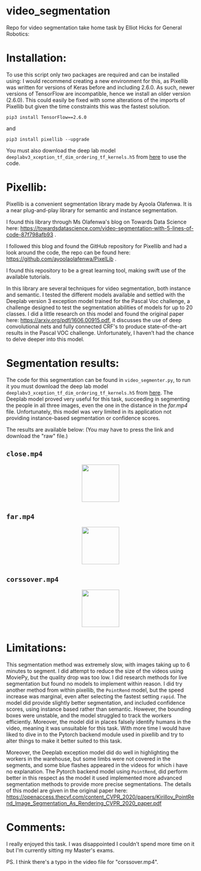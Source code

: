 # video_segmentation
 Repo for video segmentation take home task by Elliot Hicks for General Robotics:

# Installation:

To use this script only two packages are required and can be installed using:
I would recommend creating a new environment for this, as Pixellib was written for versions of Keras before and including 2.6.0. As such, newer versions of TensorFlow are incompatible, hence we install an older version (2.6.0). This could easily be fixed with some alterations of the imports of Pixellib but given the time constraints this was the fastest solution. 

`pip3 install TensorFlow==2.6.0`

and 

`pip3 install pixellib --upgrade`


You must also download the deep lab model `deeplabv3_xception_tf_dim_ordering_tf_kernels.h5` from [here](https://github.com/ayoolaolafenwa/PixelLib/releases/download/1.1/deeplabv3_xception_tf_dim_ordering_tf_kernels.h5) to use the code.

# Pixellib:
Pixellib is a convenient segmentation library made by Ayoola Olafenwa. It is a near plug-and-play library for semantic and instance segmentation. 

I found this library through Ms Olafenwa's blog on Towards Data Science here:  https://towardsdatascience.com/video-segmentation-with-5-lines-of-code-87f798afb93 .

I followed this blog and found the GitHub repository for Pixellib and had a look around the code, the repo can be found here:  https://github.com/ayoolaolafenwa/PixelLib .


I found this repository to be a great learning tool, making swift use of the available tutorials. 

In this library are several techniques for video segmentation, both instance and semantic. I tested the different models available and settled with the Deeplab version 3 exception model trained for the Pascal Voc challenge, a challenge designed to test the segmentation abilities of models for up to 20 classes. I did a little research on this model and found the original paper here:  https://arxiv.org/pdf/1606.00915.pdf, it discusses the use of deep convolutional nets and fully connected CRF's to produce state-of-the-art results in the Pascal VOC challenge. Unfortunately, I haven’t had the chance to delve deeper into this model.


# Segmentation results:

The code for this segmentation can be found in `video_segmenter.py`, to run it you must download the deep lab model `deeplabv3_xception_tf_dim_ordering_tf_kernels.h5` from [here](https://github.com/ayoolaolafenwa/PixelLib/releases/download/1.1/deeplabv3_xception_tf_dim_ordering_tf_kernels.h5). The Deeplab model proved very useful for this task, succeeding in segmenting the people in all three images, even the one in the distance in the *far.mp4* file. Unfortunately, this model was very limited in its application not providing instance-based segmentation or confidence scores.

The results are available below:
(You may have to press the link and download the "raw" file.)

## `close.mp4`
<p align="center">
  <img width="100" height="100" src="https://github.com/elliot-hicks/video_segmentation/blob/main/segmented_close.mp4">
</p>


## `far.mp4`
<p align="center">
  <img width="100" height="100" src="https://github.com/elliot-hicks/video_segmentation/blob/main/segmented_far.mp4">
</p>

## `corssover.mp4`
<p align="center">
  <img width="100" height="100" src="https://github.com/elliot-hicks/video_segmentation/blob/main/segmented_corssover.mp4">
</p>



# Limitations:

This segmentation method was extremely slow, with images taking up to 6 minutes to segment. I did attempt to reduce the size of the videos using MoviePy, but the quality drop was too low. I did research methods for live segmentation but found no models to implement within reason. I did try another method from within pixellib, the `PointRend` model, but the speed increase was marginal, even after selecting the fastest setting `rapid`. The model did provide slightly better segmentation, and included confidence scores, using instance based rather than semantic. However, the bounding boxes were unstable, and the model struggled to track the workers efficiently. Moreover, the model did in places falsely identify humans in the video, meaning it was unsuitable for this task. With more time I would have liked to dive in to the Pytorch backend module used in pixellib and try to alter things to make it better suited to this task.

Moreover, the Deeplab exception model did do well in highlighting the workers in the warehouse, but some limbs were not covered in the segments, and some blue flashes appeared in the videos for which i have no explanation.  The Pytorch backend model using `PointRend`, did perform better in this respect as the model it used implemented more advanced segmentation methods to provide more precise segmentations. The details of this model are given in the original paper here: https://openaccess.thecvf.com/content_CVPR_2020/papers/Kirillov_PointRend_Image_Segmentation_As_Rendering_CVPR_2020_paper.pdf


# Comments:

I really enjoyed this task. I was disappointed I couldn’t spend more time on it but I'm currently sitting my Master's exams. 

PS. I think there's a typo in the video file for "corssover.mp4".
